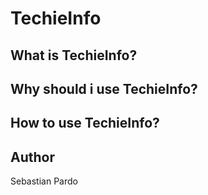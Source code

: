 # TechieInfo

## What is TechieInfo?

## Why should i use TechieInfo?

## How to use TechieInfo?

## Author
Sebastian Pardo